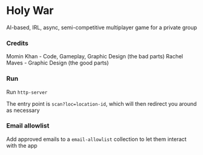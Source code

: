 # Holy War
AI-based, IRL, async, semi-competitive multiplayer game for a private group

### Credits
Momin Khan - Code, Gameplay, Graphic Design (the bad parts)
Rachel Maves - Graphic Design (the good parts)

### Run
Run `http-server`

The entry point is `scan?loc=location-id`, which will then redirect you around as necessary

### Email allowlist
Add approved emails to a `email-allowlist` collection to let them interact with the app
